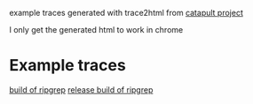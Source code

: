 example traces generated with trace2html from [catapult project](https://github.com/catapult-project/catapult)

I only get the generated html to work in chrome
# Example traces
[build of ripgrep](ripgrep.html)
[release build of ripgrep](ripgrep_release.html)
